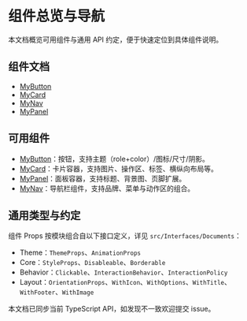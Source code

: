 # 组件总览与导航

本文档概览可用组件与通用 API 约定，便于快速定位到具体组件说明。

## 组件文档

- [MyButton](./MyButton.md)
- [MyCard](./MyCard.md)
- [MyNav](./MyNav.md)
- [MyPanel](./MyPanel.md)

## 可用组件

- [MyButton](./MyButton.md)：按钮，支持主题（role+color）/图标/尺寸/阴影。
- [MyCard](./MyCard.md)：卡片容器，支持图片、操作区、标签、横纵向布局等。
- [MyPanel](./MyPanel.md)：面板容器，支持标题、背景图、页脚扩展。
- [MyNav](./MyNav.md)：导航栏组件，支持品牌、菜单与动作区的组合。

## 通用类型与约定

组件 Props 按模块组合自以下接口定义，详见 `src/Interfaces/Documents`：

- Theme：`ThemeProps`、`AnimationProps`
- Core：`StyleProps`、`Disableable`、`Borderable`
- Behavior：`Clickable`、`InteractionBehavior`、`InteractionPolicy`
- Layout：`OrientationProps`、`WithIcon`、`WithOptions`、`WithTitle`、`WithFooter`、`WithImage`

本文档已同步当前 TypeScript API，如发现不一致欢迎提交 issue。


